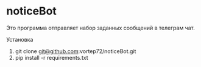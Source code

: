 # noticeBot
Это программа отправляет набор заданных сообщений в телеграм чат.

Установка 
1) git clone git@github.com:vortep72/noticeBot.git
2) pip install -r requirements.txt
